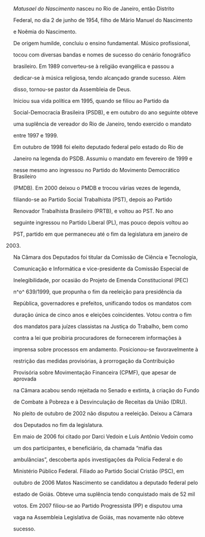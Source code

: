 

*Matusael do Nascimento* nasceu no Rio de Janeiro, então Distrito

Federal, no dia 2 de junho de 1954, filho de Mário Manuel do Nascimento

e Noêmia do Nascimento.



De origem humilde, concluiu o ensino fundamental. Músico profissional,

tocou com diversas bandas e nomes de sucesso do cenário fonográfico

brasileiro. Em 1989 converteu-se à religião evangélica e passou a

dedicar-se à música religiosa, tendo alcançado grande sucesso. Além

disso, tornou-se pastor da Assembleia de Deus.



Iniciou sua vida política em 1995, quando se filiou ao Partido da

Social-Democracia Brasileira (PSDB), e em outubro do ano seguinte obteve

uma suplência de vereador do Rio de Janeiro, tendo exercido o mandato

entre 1997 e 1999.



Em outubro de 1998 foi eleito deputado federal pelo estado do Rio de

Janeiro na legenda do PSDB. Assumiu o mandato em fevereiro de 1999 e

nesse mesmo ano ingressou no Partido do Movimento Democrático Brasileiro

(PMDB). Em 2000 deixou o PMDB e trocou várias vezes de legenda,

filiando-se ao Partido Social Trabalhista (PST), depois ao Partido

Renovador Trabalhista Brasileiro (PRTB), e voltou ao PST. No ano

seguinte ingressou no Partido Liberal (PL), mas pouco depois voltou ao

PST, partido em que permaneceu até o fim da legislatura em janeiro de

2003.



Na Câmara dos Deputados foi titular da Comissão de Ciência e Tecnologia,

Comunicação e Informática e vice-presidente da Comissão Especial de

Inelegibilidade, por ocasião do Projeto de Emenda Constitucional (PEC)

n^o^ 639/1999, que propunha o fim da reeleição para presidência da

República, governadores e prefeitos, unificando todos os mandatos com

duração única de cinco anos e eleições coincidentes. Votou contra o fim

dos mandatos para juízes classistas na Justiça do Trabalho, bem como

contra a lei que proibiria procuradores de fornecerem informações à

imprensa sobre processos em andamento. Posicionou-se favoravelmente à

restrição das medidas provisórias, à prorrogação da Contribuição

Provisória sobre Movimentação Financeira (CPMF), que apesar de aprovada

na Câmara acabou sendo rejeitada no Senado e extinta, à criação do Fundo

de Combate à Pobreza e à Desvinculação de Receitas da União (DRU).



No pleito de outubro de 2002 não disputou a reeleição. Deixou a Câmara

dos Deputados no fim da legislatura.



Em maio de 2006 foi citado por Darci Vedoin e Luís Antônio Vedoin como

um dos participantes, e beneficiário, da chamada “máfia das

ambulâncias”, descoberta após investigações da Polícia Federal e do

Ministério Público Federal. Filiado ao Partido Social Cristão (PSC), em

outubro de 2006 Matos Nascimento se candidatou a deputado federal pelo

estado de Goiás. Obteve uma suplência tendo conquistado mais de 52 mil

votos. Em 2007 filiou-se ao Partido Progressista (PP) e disputou uma

vaga na Assembleia Legislativa de Goiás, mas novamente não obteve

sucesso.



